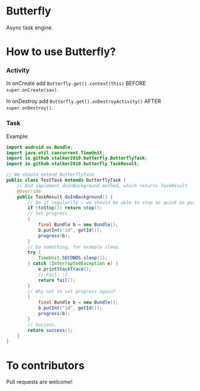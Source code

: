 Butterfly
=========

Async task engine.

# How to use Butterfly?
### Activity
In onCreate add ```Butterfly.get().context(this)``` BEFORE ```super.onCreate(sav)```.

In onDestroy add ```Butterfly.get().onDestroyActivity()``` AFTER ```super.onDestroy()```.
### Task
Example:
```java
import android.os.Bundle;
import java.util.concurrent.TimeUnit;
import io.github.stalker2010.butterfly.ButterflyTask;
import io.github.stalker2010.butterfly.TaskResult;

// We should extend ButterflyTask
public class TestTask extends ButterflyTask {
    // And implement doInBackground method, which returns TaskResult
    @Override
    public TaskResult doInBackground() {
        // Do it regularily - we should be able to stop as quick as possible.
        if (toStop()) return stop();
        // Set progress
        {
            final Bundle b = new Bundle();
            b.putInt("id", getId());
            progress(b);
        }
        // Do something, for example sleep.
        try {
            TimeUnit.SECONDS.sleep(1);
        } catch (InterruptedException e) {
            e.printStackTrace();
            // Fail. :(
            return fail();
        }
        // Why not to set progress again?
        {
            final Bundle b = new Bundle();
            b.putInt("id", getId());
            progress(b);
        }
        // Success.
        return success();
    }
}
```
# To contributors
Pull requests are welcome!
